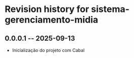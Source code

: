 # Revision history for sistema-gerenciamento-midia

## 0.0.0.1 -- 2025-09-13

* Inicialização do projeto com Cabal
